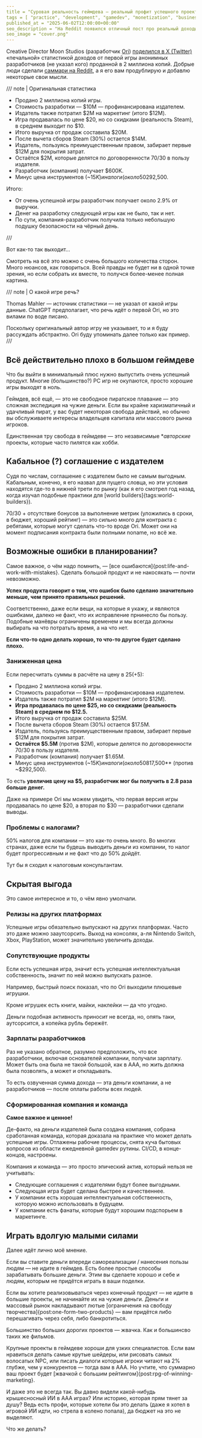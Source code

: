 ```yaml
---
title = "Суровая реальность геймдева — реальный профит успешного проекта"
tags = [ "practice", "development", "gamedev", "monetization", "business"]
published_at = "2025-06-02T12:00:00+00:00"
seo_description = "На Reddit появился отличный пост про реальный доходы успешной команды от разработчика Ori. Разбираю."
seo_image = "cover.png"
---
```


Creative Director Moon Studios (разработчик [Ori](https://store.steampowered.com/app/1057090/Ori_and_the_Will_of_the_Wisps/)) [поделился в X (Twitter)](https://x.com/thomasmahler/status/1928902673459511710) «печальной» статистикой доходов от первой игры анонимных разработчиков (не указал кого) проданной в 2 миллиона копий. Добрые люди сделали [саммари на Reddit](https://www.reddit.com/r/IndieDev/comments/1l08267/how_selling_2_million_copies_of_your_game_can/), а я его вам продублирую и добавлю некоторые свои мысли.

/// note | Оригинальная статистика

- Продано 2 миллиона копий игры.
- Стоимость разработки — $10M — профинансирована издателем.
- Издатель также потратил $2M на маркетинг (итого $12M).
- Игра продавалась по цене $20, но со скидками (реальность Steam), в среднем выходит по $10.
- Итого выручка от продаж составила $20M.
- После вычета сборов Steam (30%) остается $14M.
- Издатель, пользуясь преимущественным правом, забирает первые $12M для покрытия затрат.
- Остаётся $2M, которые делятся по договоренности 70/30 в пользу издателя.
- Разработчик (компания) получает $600K.
- Минус цена инструментов (~$15K) и налоги (около 50%) — остается ~$292,500.

Итого:

- От очень успешной игры разработчик получает около 2.9% от выручки.
- Денег на разработку следующей игры как не было, так и нет.
- По сути, компания-разработчик получила только небольшую подушку безопасности на чёрный день.

///

Вот как-то так выходит…

Смотреть на всё это можно с очень большого количества сторон. Много нюансов, как говориться. Всей правды не будет ни в одной точке зрения, но если собрать их вместе, то получся более-менее полная картина.

/// note | О какой игре речь?

Thomas Mahler — источник статистики — не указал от какой игры данные. ChatGPT предполагает, что речь идёт о первой Ori, но это вилами по воде писано.

Поскольку оригинальный автор игру не указывает, то и я буду рассуждать абстрактно. Ori буду упоминать далее только как пример.
///

## Всё действительно плохо в большом геймдеве

Что бы выйти в минимальный плюс нужно выпустить очень успешный продукт. Многие (большинство?) PC игр не окупаются, просто хорошие игры выходят в ноль.

Геймдев, всё ещё, — это не свободное пиратское плавание — это сложная экспедиция на чужие деньги. Если вы крайне харизматичный и удачливый пират, у вас будет некоторая свобода действий, но обычно вы обслуживаете интересы владельцев капитала или массового рынка игроков.

Единственная тру свобода в геймдеве — это независимые **авторские* проекты, которые часто пилятся как хобби.

## Кабальное (?) соглашение с издателем

Судя по числам, соглашение с издателем было не самым выгодным. Кабальным, конечно, я его назвал для пущего словца, но эти условия находятся где-то в нижней трети по рынку (как я его смотрел год назад, когда изучал подобные практики для [world builders]{tags:world-builders}).

70/30 + отсутствие бонусов за выполнение метрик (уложились в сроки, в бюджет, хороший рейтинг) — это сильно много для контракта с ребятами, которые могут сделать что-то вроде Ori. Может они на момент подписания контракта были полными noname, но всё же.

## Возможные ошибки в планировании?

Самое важное, о чём надо помнить, — [все ошибаются]{post:life-and-work-with-mistakes}. Сделать большой продукт и не накосякать — почти невозможно.

**Успех продукта говорит о том, что ошибок было сделано значительно меньше, чем принято правильных решений.**

Соответственно, даже если вещи, на которые я укажу, и являются ошибками, далеко не факт, что их исправление прнинесло бы пользу. Подобные манёвры ограничены временем и мы всегда должны выбирать на что потратьть время, а на что нет.

**Если что-то одно делать хорошо, то что-то другое будет сделано плохо.**

### Заниженная цена

Если пересчитать суммы в расчёте на цену в $25 (+$5):

- Продано 2 миллиона копий игры.
- Стоимость разработки — $10M — профинансирована издателем.
- Издатель также потратил $2M на маркетинг (итого $12M).
- **Игра продавалась по цене $25, но со скидками (реальность Steam) в среднем по $12.5.**
- Итого выручка от продаж составила $25M.
- После вычета сборов Steam (30%) остается $17.5M.
- Издатель, пользуясь преимущественным правом, забирает первые $12M для покрытия затрат.
- **Остаётся $5.5M** (против $2M), которые делятся по договоренности 70/30 в пользу издателя.
- Разработчик (компания) получает $1.65M.
- Минус цена инструментов (~$15K) и налоги (около 50%) — **остается ~$817,500** (против ~$292,500).

То есть **увеличив цену на $5, разработчик мог бы получить в 2.8 раза больше денег.**

Даже на примере Ori мы можем увидеть, что первая версия игры продавалась по цене $20, а вторая по $30 — разработчики сделали выводы.

### Проблемы с налогами?

50% налогов для компании — это как-то очень много. Во многих странах, даже если ты будешь выводить деньги из компании, то налог будет прогрессивным и не факт что до 50% дойдёт.

Тут бы я сходил к налоговым консультантам.

## Скрытая выгода

Это самое интересное и то, о чём явно умолчали.

### Релизы на других платформах

Успешные игры обязательно выпускают на других платформах. Часто это даже можно зааутсорсить. Выход на консолях, а-ля Nintendo Switch, Xbox, PlayStation, может значительно увеличить доходы.

### Сопутствующие продукты

Если есть успешная игра, значит есть успешная интеллектуальная собственность, значит по ней можно выпускать разное.

Например, быстрый поиск показал, что по Ori выходили плюшевые игрушки.

Кроме игрушек есть книги, майки, наклейки — да что угодно.

Деньги подобная активность приносит не всегда, но, опять таки, аутсорсится, а копейка рубль бережёт.

### Зарплаты разработчиков

Раз не указано обратное, разумно предположить, что все разработчики, включая основателей компании, получали зарплату. Может быть она была не такой большой, как в AAA, но жить должна была позволять, а может и откладывать.

То есть озвученная сумма дохода — эта деньги компании, а не разработчиков — после оплаты работы всех людей.

### Сформированная компания и команда

**Самое важное и ценное!**

Де-факто, на деньги издателей была создана компания, собрана сработанная команда, которая доказала на практике что может делать успешные игры. Отлажены рабочие процессы, снята куча бытовых вопросов из области ежедневной gamedev рутины. CI/CD, в конце-концов, настроены.

Компания и команда — это просто эпический актив, который нельзя не учитывать:

- Следующие соглашения с издателями будут более выгодными.
- Следующая игра будет сделана быстрее и качественнее.
- У компании есть хорошая интеллектуальная собственность, которую можно использовать в будущем.
- У компании есть фанаты, которые будут хорошим подспорьем в маркетинге.

## Играть вдолгую малыми силами

Далее идёт лично моё мнение.

Если вы ставите деньги впереди самореализации / нанесения пользы людям — не идите в геймдев. Есть более простые способы зарабатывать большие деньги. Этим вы сделаете хорошо и себе и людям, которым не придётся играть в ваши поделки.

Если вы хотите реализовываться через конечный продукт — не идите в большие проекты, не начинайте их на чужие деньги. Деньги и массовый рынок накладывают лютые [ограничения на свободу творчества]{post:one-form-two-products} — вам придётся либо перешагивать через себя, либо банкротиться.

Большинство больших дорогих проектов — жвачка. Как и большинсво таких же фильмов.

Крупные проекты в геймдеве хороши для узких специалистов. Если вам нравиться делать самые крутые шейдеры, или рисовать самых волосатых NPC, или писать диалоги которые игроки читают на 2% глубже, чем у конкурентов — тогда вам в AAA. Но учтите, что суммарно ваш проект будет [жвачкой с большим рейтингом]{post:rpg-of-winning-marketing}.

И даже это не всегда так. Вы давно видели какой-нибудь крышесносный ИИ в ААА играх? Или историю, которая прям тянет за душу? Ведь есть профи, которые хотели бы это делать (даже я хотел в игровой ИИ идти, но стрела в колено попала), да бюджет на это не выделяют.

Что же делать?

